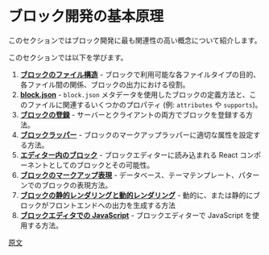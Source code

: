 <!-- 
# Fundamentals of Block Development
 -->
# ブロック開発の基本原理

<!-- 
This section provides an introduction to the most relevant concepts in Block Development.
 -->
このセクションではブロック開発に最も関連性の高い概念について紹介します。

<!-- 
In this section, you will learn:
 -->
このセクションでは以下を学びます。

<!-- 
1. [**File structure of a block**](https://developer.wordpress.org/block-editor/getting-started/fundamentals/file-structure-of-a-block) - The purpose of each one of the types of files available for a block, the relationships between them, and their role in the output of the block.
1. [**`block.json`**](https://developer.wordpress.org/block-editor/getting-started/fundamentals/block-json) - How a block is defined using its `block.json` metadata and some relevant properties of this file (such as `attributes` and `supports`).
1. [**Registration of a block**](https://developer.wordpress.org/block-editor/getting-started/fundamentals/registration-of-a-block) - How a block is registered in both the server and the client.
1. [**Block wrapper**](https://developer.wordpress.org/block-editor/getting-started/fundamentals/block-wrapper) - How to set proper attributes to the block's markup wrapper.
1. [**The block in the Editor**](https://developer.wordpress.org/block-editor/getting-started/fundamentals/block-in-the-editor) - The block as a React component loaded in the Block Editor and its possibilities.
1. [**Markup representation of a block**](https://developer.wordpress.org/block-editor/getting-started/fundamentals/markup-representation-block) - How blocks are represented in the database, theme templates, or patterns.
1. [**Static or Dynamic rendering of a block**](https://developer.wordpress.org/block-editor/getting-started/fundamentals/static-dynamic-rendering) - How blocks can generate their output for the front end dynamically or statically.
1. [**Javascript in the Block Editor**](https://developer.wordpress.org/block-editor/getting-started/fundamentals/javascript-in-the-block-editor) - How to work with Javascript for the Block Editor.

 -->
1. [**ブロックのファイル構造**](https://ja.wordpress.org/team/handbook/block-editor/getting-started/fundamentals/file-structure-of-a-block) - ブロックで利用可能な各ファイルタイプの目的、各ファイル間の関係、ブロックの出力における役割。
1. [**block.json**](https://ja.wordpress.org/team/handbook/block-editor/getting-started/fundamentals/block-json) - `block.json` メタデータを使用したブロックの定義方法と、このファイルに関連するいくつかのプロパティ (例: `attributes` や `supports`)。
1. [**ブロックの登録**](https://ja.wordpress.org/team/handbook/block-editor/getting-started/fundamentals/registration-of-a-block) - サーバーとクライアントの両方でブロックを登録する方法。
1. [**ブロックラッパー**](https://ja.wordpress.org/team/handbook/block-editor/getting-started/fundamentals/block-wrapper) - ブロックのマークアップラッパーに適切な属性を設定する方法。
1. [**エディター内のブロック**](https://ja.wordpress.org/team/handbook/block-editor/getting-started/fundamentals/block-in-the-editor/) - ブロックエディターに読み込まれる React コンポーネントとしてのブロックとその可能性。
1. [**ブロックのマークアップ表現**](https://ja.wordpress.org/team/handbook/block-editor/getting-started/fundamentals/markup-representation-block/) - データベース、テーマテンプレート、パターンでのブロックの表現方法。
1. [**ブロックの静的レンダリングと動的レンダリング**](https://ja.wordpress.org/team/handbook/block-editor/getting-started/fundamentals/static-dynamic-rendering) - 動的に、または静的にブロックがフロントエンドへの出力を生成する方法
1. [**ブロックエディタでの JavaScript**](https://ja.wordpress.org/team/handbook/block-editor/getting-started/fundamentals/javascript-in-the-block-editor) - ブロックエディターで JavaScript を使用する方法。

[原文](https://github.com/WordPress/gutenberg/blob/trunk/docs/getting-started/fundamentals/README.md)


